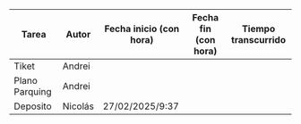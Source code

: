 |Tarea|Autor|Fecha inicio (con hora)|Fecha fin (con hora)|Tiempo transcurrido|
|-----|-----|-----------------------|--------------------|-------------------|
|Tiket|Andrei|
|Plano Parquing| Andrei|
|Deposito|Nicolás|27/02/2025/9:37|
